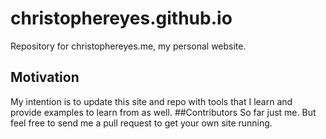# christophereyes.github.io
Repository for christophereyes.me, my personal website.
## Motivation
My intention is to update this site and repo with tools that I learn and provide examples to learn from as well.
##Contributors
So far just me. But feel free to send me a pull request to get your own site running.
